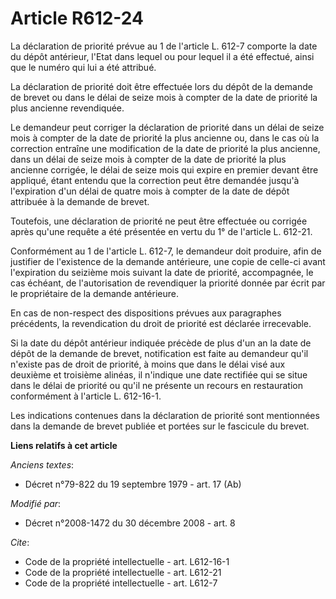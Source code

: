# Article R612-24

La déclaration de priorité prévue au 1 de l'article L. 612-7 comporte la date du dépôt antérieur, l'Etat dans lequel ou pour
lequel il a été effectué, ainsi que le numéro qui lui a été attribué. 

La déclaration de priorité doit être effectuée lors du dépôt de la demande de brevet ou dans le délai de seize mois à compter
de la date de priorité la plus ancienne revendiquée. 

Le demandeur peut corriger la déclaration de priorité dans un délai de seize mois à compter de la date de priorité la plus
ancienne ou, dans le cas où la correction entraîne une modification de la date de priorité la plus ancienne, dans un délai de
seize mois à compter de la date de priorité la plus ancienne corrigée, le délai de seize mois qui expire en premier devant
être appliqué, étant entendu que la correction peut être demandée jusqu'à l'expiration d'un délai de quatre mois à compter de
la date de dépôt attribuée à la demande de brevet. 

Toutefois, une déclaration de priorité ne peut être effectuée ou corrigée après qu'une requête a été présentée en vertu du 1°
de l'article L. 612-21. 

Conformément au 1 de l'article L. 612-7, le demandeur doit produire, afin de justifier de l'existence de la demande
antérieure, une copie de celle-ci avant l'expiration du seizième mois suivant la date de priorité, accompagnée, le cas
échéant, de l'autorisation de revendiquer la priorité donnée par écrit par le propriétaire de la demande antérieure. 

En cas de non-respect des dispositions prévues aux paragraphes précédents, la revendication du droit de priorité est déclarée
irrecevable. 

Si la date du dépôt antérieur indiquée précède de plus d'un an la date de dépôt de la demande de brevet, notification est
faite au demandeur qu'il n'existe pas de droit de priorité, à moins que dans le délai visé aux deuxième et troisième alinéas,
il n'indique une date rectifiée qui se situe dans le délai de priorité ou qu'il ne présente un recours en restauration
conformément à l'article L. 612-16-1. 

Les indications contenues dans la déclaration de priorité sont mentionnées dans la demande de brevet publiée et portées sur
le fascicule du brevet.

**Liens relatifs à cet article**

_Anciens textes_:

  - Décret n°79-822 du 19 septembre 1979 - art. 17 (Ab)

_Modifié par_:

  - Décret n°2008-1472 du 30 décembre 2008 - art. 8

_Cite_:

  - Code de la propriété intellectuelle - art. L612-16-1
  - Code de la propriété intellectuelle - art. L612-21
  - Code de la propriété intellectuelle - art. L612-7
